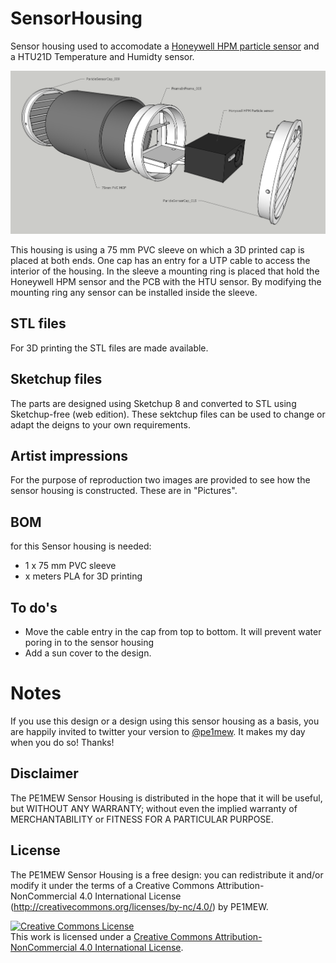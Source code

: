 # SensorHousing
Sensor housing used to accomodate a [Honeywell HPM particle sensor](https://sensing.honeywell.com/sensors/particle-sensors/hpm-series) and a HTU21D Temperature and Humidty sensor.

![Exploded view of the PE1MEW Sensor Housing](Pictures/ParicleSensorSensorHolder_ArtistImpression_001.png
 "Exploded view of the PE1MEW Sensor Housing")
 
This housing is using a 75 mm PVC sleeve on which a 3D printed cap is placed at both ends. 
One cap has an entry for a UTP cable to access the interior of the housing. In the sleeve a mounting ring is placed that hold the Honeywell HPM sensor and the PCB with the HTU sensor. By modifying the mounting ring any sensor can be installed inside the sleeve.

## STL files
For 3D printing the STL files are made available.

## Sketchup files
The parts are designed using Sketchup 8 and converted to STL using Sketchup-free (web edition). These sektchup files can be used to change or adapt the deigns to your own requirements.

## Artist impressions
For the purpose of reproduction two images are provided to see how the sensor housing is constructed. These are in "Pictures".

## BOM
for this Sensor housing is needed:
 - 1 x 75 mm PVC sleeve
 - x meters PLA for 3D printing
 
## To do's
 - Move the cable entry in the cap from top to bottom. It will prevent water poring in to the sensor housing
 - Add a sun cover to the design.

# Notes
If you use this design or a design using this sensor housing as a basis, you are happily invited to twitter your version to [@pe1mew](https://twitter.com/pe1mew/). It makes my day when you do so! Thanks!
    
## Disclaimer
The PE1MEW Sensor Housing is distributed in the hope that it will be useful, but WITHOUT ANY WARRANTY; without even the implied warranty of MERCHANTABILITY or FITNESS FOR A PARTICULAR PURPOSE.
  
## License
The PE1MEW Sensor Housing is a free design: 
you can redistribute it and/or modify it under the terms of a Creative Commons Attribution-NonCommercial 4.0 International License (http://creativecommons.org/licenses/by-nc/4.0/) by PE1MEW.

<a rel="license" href="http://creativecommons.org/licenses/by-nc/4.0/"><img alt="Creative Commons License" style="border-width:0" src="https://i.creativecommons.org/l/by-nc/4.0/88x31.png" /></a><br />This work is licensed under a [Creative Commons Attribution-NonCommercial 4.0 International License](http://creativecommons.org/licenses/by-nc/4.0/).
